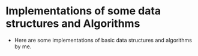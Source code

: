 # Implementations of some data structures and Algorithms
- Here are some implementations of basic data structures and algorithms by me.
